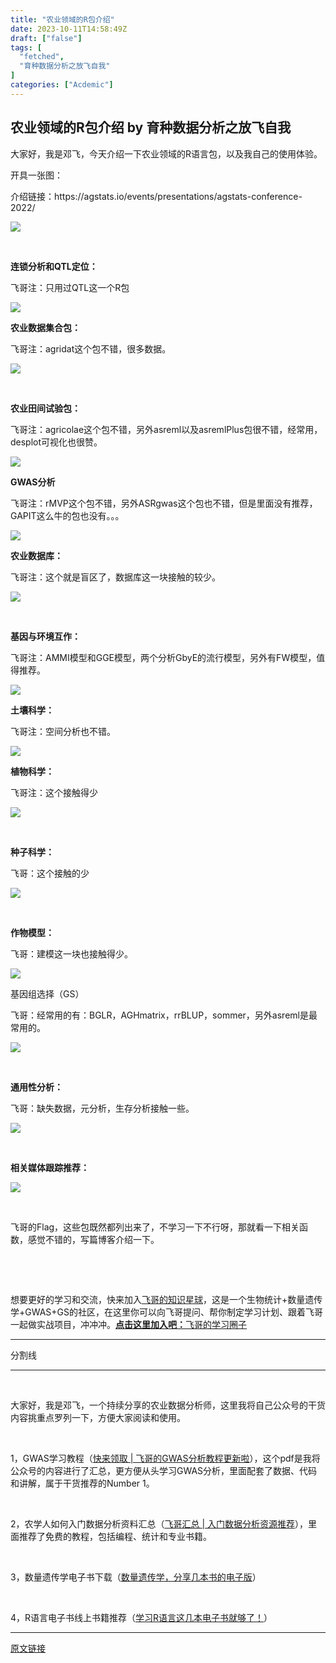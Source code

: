 ```yaml
---
title: "农业领域的R包介绍"
date: 2023-10-11T14:58:49Z
draft: ["false"]
tags: [
  "fetched",
  "育种数据分析之放飞自我"
]
categories: ["Acdemic"]
---
```

农业领域的R包介绍 by 育种数据分析之放飞自我
------
<div><p data-mpa-powered-by="yiban.io">大家好，我是邓飞，今天介绍一下农业领域的R语言包，以及我自己的使用体验。<br></p><p><span>开具一张图：</span></p><p>介绍链接：https://agstats.io/events/presentations/agstats-conference-2022/</p><p><img data-galleryid="" data-ratio="1.2444444444444445" data-s="300,640" data-src="https://mmbiz.qpic.cn/mmbiz_png/XEicwVA08daAMGNCXWELbrRMVWOqoUwBt0rvSL2elSbniaiaW1QMtIMQugLVUsNTzGtv0YBZ3moibHbPVltn7XzyXw/640?wx_fmt=png" data-type="png" data-w="1080" src="https://mmbiz.qpic.cn/mmbiz_png/XEicwVA08daAMGNCXWELbrRMVWOqoUwBt0rvSL2elSbniaiaW1QMtIMQugLVUsNTzGtv0YBZ3moibHbPVltn7XzyXw/640?wx_fmt=png"></p><p><br></p><p><strong>连锁分析和QTL定位：</strong><br></p><p><span>飞哥注：只用过QTL这一个R包</span></p><p><img data-galleryid="" data-ratio="0.6759581881533101" data-s="300,640" data-src="https://mmbiz.qpic.cn/mmbiz_png/XEicwVA08daAMGNCXWELbrRMVWOqoUwBtnuPIicibI0b9JibkNVfdxAT7pGYnQyBbsOOM9u7icnlg2yeHvcCySudZBw/640?wx_fmt=png" data-type="png" data-w="574" src="https://mmbiz.qpic.cn/mmbiz_png/XEicwVA08daAMGNCXWELbrRMVWOqoUwBtnuPIicibI0b9JibkNVfdxAT7pGYnQyBbsOOM9u7icnlg2yeHvcCySudZBw/640?wx_fmt=png"></p><p><strong>农业数据集合包：</strong><br></p><p><span>飞哥注：agridat这个包不错，很多数据。</span></p><p><img data-galleryid="" data-ratio="0.6149532710280374" data-s="300,640" data-src="https://mmbiz.qpic.cn/mmbiz_png/XEicwVA08daAMGNCXWELbrRMVWOqoUwBtntliaQVFApkqKEsGHUYaPBvnEuHbOHia0IQib0ibM6pHm0kSldgtzEPuZw/640?wx_fmt=png" data-type="png" data-w="535" src="https://mmbiz.qpic.cn/mmbiz_png/XEicwVA08daAMGNCXWELbrRMVWOqoUwBtntliaQVFApkqKEsGHUYaPBvnEuHbOHia0IQib0ibM6pHm0kSldgtzEPuZw/640?wx_fmt=png"></p><p><br></p><p><strong>农业田间试验包：</strong></p><p><span>飞哥注：</span><span>agricolae</span><span>这个包不错，另外asreml以及asremlPlus包很不错，经常用，desplot可视化也很赞。</span></p><p><img data-galleryid="" data-ratio="0.5662878787878788" data-s="300,640" data-src="https://mmbiz.qpic.cn/mmbiz_png/XEicwVA08daAMGNCXWELbrRMVWOqoUwBtpVsVwqZiaJGkbwhpApSLtURQT23KQ0yz1llaib5B2m4WTV3puic4RyDgQ/640?wx_fmt=png" data-type="png" data-w="528" src="https://mmbiz.qpic.cn/mmbiz_png/XEicwVA08daAMGNCXWELbrRMVWOqoUwBtpVsVwqZiaJGkbwhpApSLtURQT23KQ0yz1llaib5B2m4WTV3puic4RyDgQ/640?wx_fmt=png"></p><p><strong>GWAS分析</strong><br></p><p><span>飞哥注：rMVP</span><span>这个包不错，另外ASRgwas这个包也不错，但是里面没有推荐，GAPIT这么牛的包也没有。。。</span></p><p><img data-galleryid="" data-ratio="0.3824451410658307" data-s="300,640" data-src="https://mmbiz.qpic.cn/mmbiz_png/XEicwVA08daAMGNCXWELbrRMVWOqoUwBtAXcdghvNUx1GT0bGTt5sWzO8zwXUMduvJlic0gg50aEkKJToY2wZ5lw/640?wx_fmt=png" data-type="png" data-w="638" src="https://mmbiz.qpic.cn/mmbiz_png/XEicwVA08daAMGNCXWELbrRMVWOqoUwBtAXcdghvNUx1GT0bGTt5sWzO8zwXUMduvJlic0gg50aEkKJToY2wZ5lw/640?wx_fmt=png"></p><p><strong>农业数据库：</strong></p><p><span>飞哥注：这个就是盲区了，数据库这一块接触的较少。</span><br></p><p><img data-galleryid="" data-ratio="0.6711026615969582" data-s="300,640" data-src="https://mmbiz.qpic.cn/mmbiz_png/XEicwVA08daAMGNCXWELbrRMVWOqoUwBtEm2Qczicl1iaSpCtLgpKWocjTEHzjJMYKSs1PnyOq4TCymUaQEWw6w2Q/640?wx_fmt=png" data-type="png" data-w="526" src="https://mmbiz.qpic.cn/mmbiz_png/XEicwVA08daAMGNCXWELbrRMVWOqoUwBtEm2Qczicl1iaSpCtLgpKWocjTEHzjJMYKSs1PnyOq4TCymUaQEWw6w2Q/640?wx_fmt=png"></p><p><br></p><p><strong>基因与环境互作：</strong></p><p><span>飞哥注：AMMI模型和GGE模型，两个分析GbyE的流行模型，另外有FW模型，值得推荐。</span></p><p><img data-galleryid="" data-ratio="0.5067437379576107" data-s="300,640" data-src="https://mmbiz.qpic.cn/mmbiz_png/XEicwVA08daAMGNCXWELbrRMVWOqoUwBtic3OXqeIRQSeK9FqfHQc9rFPUQPNfiaOHudMFIXUI8gunrez5xqPxnSQ/640?wx_fmt=png" data-type="png" data-w="519" src="https://mmbiz.qpic.cn/mmbiz_png/XEicwVA08daAMGNCXWELbrRMVWOqoUwBtic3OXqeIRQSeK9FqfHQc9rFPUQPNfiaOHudMFIXUI8gunrez5xqPxnSQ/640?wx_fmt=png"></p><p><strong>土壤科学：</strong><br></p><p><span>飞哥注：空间分析也不错。</span><strong><span></span></strong></p><p><img data-galleryid="" data-ratio="0.5093555093555093" data-s="300,640" data-src="https://mmbiz.qpic.cn/mmbiz_png/XEicwVA08daAMGNCXWELbrRMVWOqoUwBtwNJ06hkQ5yiaq4WetBW6VK8SaFich1ZwhiakSBseicLnHZCic9bOXuY0iczA/640?wx_fmt=png" data-type="png" data-w="481" src="https://mmbiz.qpic.cn/mmbiz_png/XEicwVA08daAMGNCXWELbrRMVWOqoUwBtwNJ06hkQ5yiaq4WetBW6VK8SaFich1ZwhiakSBseicLnHZCic9bOXuY0iczA/640?wx_fmt=png"></p><p><strong>植物科学：</strong><br></p><p><span>飞哥注：这个接触得少</span></p><p><img data-galleryid="" data-ratio="0.48851774530271397" data-s="300,640" data-src="https://mmbiz.qpic.cn/mmbiz_png/XEicwVA08daAMGNCXWELbrRMVWOqoUwBtqWZiaa8ibmMl1RuAgYok9Qak01AMllHtfpajcdfFfgiaI0yasOVBjnlQQ/640?wx_fmt=png" data-type="png" data-w="479" src="https://mmbiz.qpic.cn/mmbiz_png/XEicwVA08daAMGNCXWELbrRMVWOqoUwBtqWZiaa8ibmMl1RuAgYok9Qak01AMllHtfpajcdfFfgiaI0yasOVBjnlQQ/640?wx_fmt=png"></p><p><br></p><p><strong>种子科学：</strong></p><p><span>飞哥：这个接触的少</span><br></p><p><img data-galleryid="" data-ratio="0.2809917355371901" data-s="300,640" data-src="https://mmbiz.qpic.cn/mmbiz_png/XEicwVA08daAMGNCXWELbrRMVWOqoUwBtEQtSnDYibITuWDSIJRnH63HabHejoYNlhyjQib4caQ1w6lNWEXcFrffA/640?wx_fmt=png" data-type="png" data-w="484" src="https://mmbiz.qpic.cn/mmbiz_png/XEicwVA08daAMGNCXWELbrRMVWOqoUwBtEQtSnDYibITuWDSIJRnH63HabHejoYNlhyjQib4caQ1w6lNWEXcFrffA/640?wx_fmt=png"></p><p><br></p><p><strong>作物模型：</strong></p><p><span>飞哥：建模这一块也接触得少。</span><br></p><p><img data-galleryid="" data-ratio="0.534020618556701" data-s="300,640" data-src="https://mmbiz.qpic.cn/mmbiz_png/XEicwVA08daAMGNCXWELbrRMVWOqoUwBtEdfQtpxKyH6p9aj71aqK9j8LmuOZwdqnm7VsQ3WhgOyyuouTlXecdA/640?wx_fmt=png" data-type="png" data-w="485" src="https://mmbiz.qpic.cn/mmbiz_png/XEicwVA08daAMGNCXWELbrRMVWOqoUwBtEdfQtpxKyH6p9aj71aqK9j8LmuOZwdqnm7VsQ3WhgOyyuouTlXecdA/640?wx_fmt=png"></p><p>基因组选择（GS）</p><p><span>飞哥：经常用的有：BGLR，AGHmatrix，rrBLUP，sommer，另外asreml是最常用的。</span></p><p><img data-galleryid="" data-ratio="0.7064393939393939" data-s="300,640" data-src="https://mmbiz.qpic.cn/mmbiz_png/XEicwVA08daAMGNCXWELbrRMVWOqoUwBtAo6VzwaSbQ8ibW6iaeIgXahJavZJkcyeM3fkQjVKPkyZ11Jias0ia60PgQ/640?wx_fmt=png" data-type="png" data-w="528" src="https://mmbiz.qpic.cn/mmbiz_png/XEicwVA08daAMGNCXWELbrRMVWOqoUwBtAo6VzwaSbQ8ibW6iaeIgXahJavZJkcyeM3fkQjVKPkyZ11Jias0ia60PgQ/640?wx_fmt=png"></p><p><br></p><p><strong>通用性分析：</strong></p><p><span>飞哥：</span><span>缺失数据，元分析，生存分析接触一些。</span></p><p><img data-galleryid="" data-ratio="0.7092050209205021" data-s="300,640" data-src="https://mmbiz.qpic.cn/mmbiz_png/XEicwVA08daAMGNCXWELbrRMVWOqoUwBtib5v3qCpV03qnmibIlvIojibgDvNAjU1ibCSYkLukUCSOJXpKiagibG7eRqg/640?wx_fmt=png" data-type="png" data-w="478" src="https://mmbiz.qpic.cn/mmbiz_png/XEicwVA08daAMGNCXWELbrRMVWOqoUwBtib5v3qCpV03qnmibIlvIojibgDvNAjU1ibCSYkLukUCSOJXpKiagibG7eRqg/640?wx_fmt=png"></p><p><br></p><p><strong>相关媒体跟踪推荐：</strong><br></p><p><img data-galleryid="" data-ratio="0.3614595210946408" data-s="300,640" data-src="https://mmbiz.qpic.cn/mmbiz_png/XEicwVA08daAMGNCXWELbrRMVWOqoUwBtgSwWtGP2dzHMg4CaIwpbFZ4dWZecUbqLLa3RCQHropLugaaMsazhJA/640?wx_fmt=png" data-type="png" data-w="877" src="https://mmbiz.qpic.cn/mmbiz_png/XEicwVA08daAMGNCXWELbrRMVWOqoUwBtgSwWtGP2dzHMg4CaIwpbFZ4dWZecUbqLLa3RCQHropLugaaMsazhJA/640?wx_fmt=png"></p><p><br></p><p>飞哥的Flag，这些包既然都列出来了，不学习一下不行呀，那就看一下相关函数，感觉不错的，写篇博客介绍一下。</p><p><br></p><p><br></p><section data-tool="mdnice编辑器" data-website="https://www.mdnice.com"><p data-tool="mdnice编辑器"><span>想要更好的学习和交流，快来加入</span><a target="_blank" href="http://mp.weixin.qq.com/s?__biz=MzI0MTIzNjYwNQ==&amp;mid=2247491476&amp;idx=1&amp;sn=8512962ea1264b569db4aa8d15b8712f&amp;chksm=e90ff086de7879908a1fa151e81004993a15650bae3f68e4d518a332beb18a130373c492043e&amp;scene=21#wechat_redirect" textvalue="飞哥的知识星球" linktype="text" imgurl="" imgdata="null" data-itemshowtype="0" tab="innerlink" data-linktype="2" hasload="1">飞哥的知识星球</a><span>，这是一个生物统计+数量遗传学+GWAS+GS的社区，在这里你可以向飞哥提问、帮你</span><span>制</span><span>定学习计划、跟着飞哥一起做实战项目，冲冲冲。</span><a target="_blank" href="http://mp.weixin.qq.com/s?__biz=MzI0MTIzNjYwNQ==&amp;mid=2247491476&amp;idx=1&amp;sn=8512962ea1264b569db4aa8d15b8712f&amp;chksm=e90ff086de7879908a1fa151e81004993a15650bae3f68e4d518a332beb18a130373c492043e&amp;scene=21#wechat_redirect" textvalue="点击这里加入吧：飞哥的学习圈子" linktype="text" imgurl="" imgdata="null" data-itemshowtype="0" tab="innerlink" data-linktype="2" hasload="1"><span><strong>点击这里加入吧：</strong></span>飞哥的学习圈子</a></p></section><hr><p>分割线<br></p><hr><p><br></p><p>大家好，我是邓飞，一个持续分享的农业数据分析师，这里我将自己公众号的干货内容挑重点罗列一下，方便大家阅读和使用。<br></p><p><br></p><p>1，GWAS学习教程（<a target="_blank" href="http://mp.weixin.qq.com/s?__biz=MzI0MTIzNjYwNQ==&amp;mid=2247492692&amp;idx=1&amp;sn=1fbb8373de650c72b33234661490e726&amp;chksm=e90c0b46de7b82505914f468926e356eb1d146bf7131a6176507c8e6cbd463a52398392a2a0c&amp;scene=21#wechat_redirect" textvalue="快来领取 | 飞哥的GWAS分析教程更新啦" linktype="text" imgurl="" imgdata="null" data-itemshowtype="0" tab="innerlink" data-linktype="2">快来领取 | 飞哥的GWAS分析教程更新啦</a>），这个pdf是我将公众号的内容进行了汇总，更方便从头学习GWAS分析，里面配套了数据、代码和讲解，属于干货推荐的Number 1。</p><p><br></p><p>2，农学人如何入门数据分析资料汇总（<a target="_blank" href="http://mp.weixin.qq.com/s?__biz=MzI0MTIzNjYwNQ==&amp;mid=2247489124&amp;idx=1&amp;sn=923b2d827f0e4b6c70494ebd458bdfa5&amp;chksm=e90ff976de78706065f72955113db192e9f74682c503dc69c3ebf8d17e9b8726db82be1ffa0a&amp;scene=21#wechat_redirect" textvalue="飞哥汇总 | 入门数据分析资源推荐" linktype="text" imgurl="" imgdata="null" data-itemshowtype="0" tab="innerlink" data-linktype="2" wah-hotarea="click" hasload="1">飞哥汇总 | 入门数据分析资源推荐</a>），里面推荐了免费的教程，包括编程、统计和专业书籍。<br></p><p><br></p><p>3，数量遗传学电子书下载（<a target="_blank" href="http://mp.weixin.qq.com/s?__biz=MzI0MTIzNjYwNQ==&amp;mid=2247488460&amp;idx=3&amp;sn=b3acd30a2ab34e10415dacc90f596e4a&amp;chksm=e90ffcdede7875c8ba669382e38e91f5d1e10960448a1b88dbbe60bde1e5c2880e8ab918e914&amp;scene=21#wechat_redirect" textvalue="数量遗传学，分享几本书的电子版" linktype="text" imgurl="" imgdata="null" data-itemshowtype="0" tab="innerlink" data-linktype="2" wah-hotarea="click" hasload="1">数量遗传学，分享几本书的电子版</a>）</p><p><br></p><p>4，R语言电子书线上书籍推荐（<a target="_blank" href="http://mp.weixin.qq.com/s?__biz=MzI0MTIzNjYwNQ==&amp;mid=2247489943&amp;idx=2&amp;sn=958a9b0a39a08faa7614a7b840fc2d93&amp;chksm=e90ff685de787f9344cb53a56a4d4dc04d990d0e1610730fd55fb70caa8eeb0044603775815b&amp;scene=21#wechat_redirect" textvalue="学习R语言这几本电子书就够了！" linktype="text" imgurl="" imgdata="null" data-itemshowtype="0" tab="innerlink" data-linktype="2" wah-hotarea="click" hasload="1">学习R语言这几本电子书就够了！</a>）</p><p><mp-style-type data-value="3"></mp-style-type></p></div>  
<hr>
<a href="https://mp.weixin.qq.com/s/bPjh0nfa92Ca-oYFfqTV_Q",target="_blank" rel="noopener noreferrer">原文链接</a>
